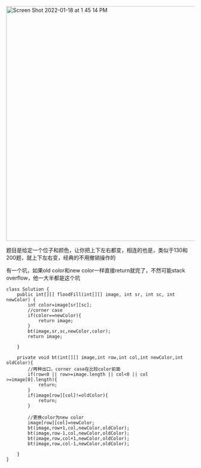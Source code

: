 <img width="626" alt="Screen Shot 2022-01-18 at 1 45 14 PM" src="https://user-images.githubusercontent.com/59748598/150023608-d836b038-f74b-45c6-bbcb-ea0cebf1b5fc.png">

题目是给定一个位子和颜色，让你把上下左右都变，相连的也是，类似于130和200题，就上下左右变，经典的不用撤销操作的

有一个坑，如果old color和new color一样直接return就完了，不然可能stack overflow，他一大半都是这个坑

```` 
class Solution {
    public int[][] floodFill(int[][] image, int sr, int sc, int newColor) {
        int color=image[sr][sc];
        //corner case
        if(color==newColor){
            return image;
        }
        bt(image,sr,sc,newColor,color);
        return image;
        
    }
    
    private void bt(int[][] image,int row,int col,int newColor,int oldColor){
        //两种出口，corner case在比较color前面
        if(row<0 || row>=image.length || col<0 || col >=image[0].length){
            return;
        }
        if(image[row][col]!=oldColor){
            return;
        }
        
        //更换color为new color
        image[row][col]=newColor;
        bt(image,row+1,col,newColor,oldColor);
        bt(image,row-1,col,newColor,oldColor);
        bt(image,row,col+1,newColor,oldColor);
        bt(image,row,col-1,newColor,oldColor);
        
    }
}
````




